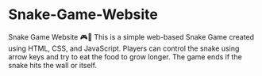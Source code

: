 # Snake-Game-Website
Snake Game Website 🎮🐍 This is a simple web-based Snake Game created using HTML, CSS, and JavaScript. Players can control the snake using arrow keys and try to eat the food to grow longer. The game ends if the snake hits the wall or itself.
